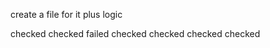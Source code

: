 <!-- url breadcrumbs -->

create a file for it plus logic

<!-- fix photo upload --> checked

<!-- display photos --> checked

<!-- apply route filters --> failed

<!-- upload pdf files --> checked

<!-- create pdf files -->

<!-- phoenex field to be added --> checked

<!-- update the events page -->  checked

<!-- activate pagination --> checked

<!-- create a message ui -->

<!-- implement messaging -->

<!-- implement alerts -->

<!-- effective error handling -->

<!-- server send events -->
